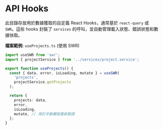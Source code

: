 # API Hooks

此目錄存放用於數據獲取的自定義 React Hooks，通常基於 `react-query` 或 `SWR`。這些 hooks 封裝了 `services` 的呼叫，並自動管理載入狀態、錯誤狀態和數據快取。

**檔案範例**: `useProjects.ts` (使用 SWR)

```typescript
import useSWR from 'swr';
import { projectService } from '../services/project.service';

export function useProjects() {
  const { data, error, isLoading, mutate } = useSWR(
    'projects',
    projectService.getProjects
  );

  return {
    projects: data,
    error,
    isLoading,
    mutate, // 用於手動觸發重新驗證
  };
}
```
